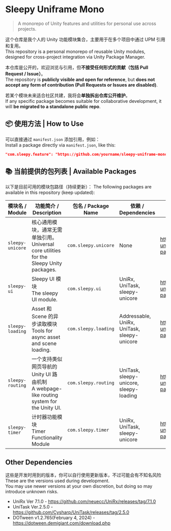 # Sleepy Uniframe Mono

> A monorepo of Unity features and utilities for personal use across projects.

这个仓库是我个人的 Unity 功能模块集合，主要用于在多个项目中通过 UPM 引用和复用。  
This repository is a personal monorepo of reusable Unity modules, designed for cross-project integration via Unity Package Manager.

本仓库是公开的，欢迎浏览与引用，但**不接受任何形式的贡献（包括 Pull Request / Issue）**。  
The repository is **publicly visible and open for reference**, but **does not accept any form of contribution (Pull Requests or Issues are disabled)**.

若某个模块未来适合社区共建，我将会**单独拆出仓库公开维护**。  
If any specific package becomes suitable for collaborative development, it will **be migrated to a standalone public repo**.

## 📦 使用方法 | How to Use

可以直接通过 `manifest.json` 添加引用，例如：  
Install a package directly via `manifest.json`, like this:
```json
"com.sleepy.feature": "https://github.com/yourname/sleepy-uniframe-mono.git?path=sleepy-uniframe-mono_unity/Assets/[feature_path]"   
```

## 📚 当前提供的包列表 | Available Packages

以下是目前可用的模块包路径（持续更新）：
The following packages are available in this repository (keep updated):


| 模块名 / Module        | 功能简介 / Description                                                                                                       | 包名 / Package Name        | 依赖 / Dependencies | Git 地址 / Git URL                                                                                                                                                                                                                |
| ---------------------- | ---------------------------------------------------------------------------------------------------------------------------- | -------------------------- | ------------------- | --------------------------------------------------------------------------------------------------------------------------------------------------------------------------------------------------------------------------------- |
| `sleepy-unicore`       | 核心通用模块，通常无需单独引用。<br>Universal core utilities for the Sleepy Unity packages.                                  | `com.sleepy.unicore`       | None           | https://github.com/hangekinobaka/sleepy-uniframe-mono.git?path=packages/Sleepy_Unicore             |
| `sleepy-ui`        | Sleepy UI 模块<br>The sleepy UI module.                                            | `com.sleepy.ui`        | UniRx, UniTask, sleepy-unicore             | https://github.com/hangekinobaka/sleepy-uniframe-mono.git?path=packages/Sleepy_UI               |
| `sleepy-loading`        | Asset 和 Scene 的异步读取模块<br>Tools for async asset and scene loading.                                            | `com.sleepy.loading`        | Addressable, UniRx, UniTask, sleepy-unicore           | https://github.com/hangekinobaka/sleepy-uniframe-mono.git?path=packages/Sleepy_Loading               |
| `sleepy-routing`        | 一个支持类似网页导航的 Unity UI 路由机制<br>A webpage-like routing system for the Unity UI.                                           | `com.sleepy.routing`        | UniTask, sleepy-unicore, sleepy-loading             | https://github.com/hangekinobaka/sleepy-uniframe-mono.git?path=packages/Sleepy_Routing               |
| `sleepy-timer` | 计时器功能模块 <br>Timer Functionality Module | `com.sleepy.timer` | UniRx, UniTask, sleepy-unicore      | https://github.com/hangekinobaka/sleepy-uniframe-mono.git?path=packages/Sleepy_Timer |


## Other Dependencies


这些是开发时用到的版本，你可以自行使用更新版本，不过可能会有不知名风险      
These are the versions used during development.   
You may use newer versions at your own discretion, but doing so may introduce unknown risks.   

- UniRx Ver 7.1.0 - https://github.com/neuecc/UniRx/releases/tag/7.1.0
- UniTask Ver.2.5.0 - https://github.com/Cysharp/UniTask/releases/tag/2.5.0
- DOTween v1.2.765(February 4, 2024) - https://dotween.demigiant.com/download.php